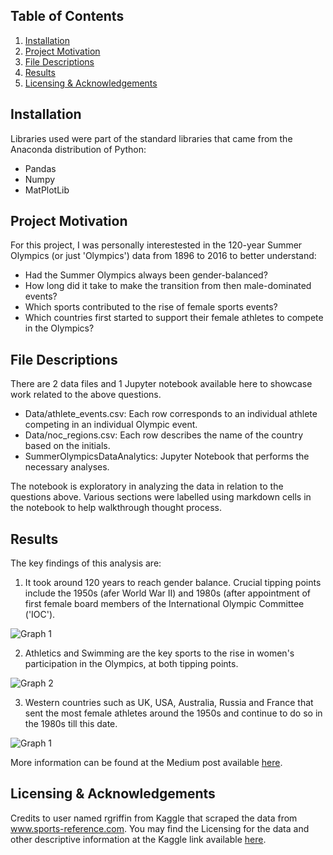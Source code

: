 ## Table of Contents

1. [Installation](#Installation)
2. [Project Motivation](#Project-Motivation)
3. [File Descriptions](#File-Descriptions)
4. [Results](#Results)
5. [Licensing & Acknowledgements](#Licensing-&-Acknowledgements)

## Installation

Libraries used were part of the standard libraries that came from the Anaconda distribution of Python:
- Pandas
- Numpy
- MatPlotLib

## Project Motivation

For this project, I was personally interestested in the 120-year Summer Olympics (or just 'Olympics') data from 1896 to 2016 to better understand:
- Had the Summer Olympics always been gender-balanced?
- How long did it take to make the transition from then male-dominated events?
- Which sports contributed to the rise of female sports events?
- Which countries first started to support their female athletes to compete in the Olympics?

## File Descriptions

There are 2 data files and 1 Jupyter notebook available here to showcase work related to the above questions. 
- Data/athlete_events.csv: Each row corresponds to an individual athlete competing in an individual Olympic event.
- Data/noc_regions.csv: Each row describes the name of the country based on the initials.
- SummerOlympicsDataAnalytics: Jupyter Notebook that performs the necessary analyses.

The notebook is exploratory in analyzing the data in relation to the questions above. Various sections were labelled using markdown cells in the notebook to help walkthrough thought process.

## Results

The key findings of this analysis are:
1. It took around 120 years to reach gender balance. Crucial tipping points include the 1950s (afer World War II) and 1980s (after appointment of first female board members of the International Olympic Committee ('IOC'). 

![Graph 1](https://miro.medium.com/max/1400/1*RCoIVERkbcotjoEaUnBj_A.png)

2. Athletics and Swimming are the key sports to the rise in women's participation in the Olympics, at both tipping points.

![Graph 2](https://miro.medium.com/max/692/1*qQ3NooB1203LxA5tVdpEMA.png)

3. Western countries such as UK, USA, Australia, Russia and France that sent the most female athletes around the 1950s and continue to do so in the 1980s till this date.

![Graph 1](https://miro.medium.com/max/1400/1*sMEh9kaUAuwUDNCwt_QW1g.png)

More information can be found at the Medium post available [here](https://medium.com/@fuchengliew/30de67bb087d).

## Licensing & Acknowledgements

Credits to user named rgriffin from Kaggle that scraped the data from www.sports-reference.com. You may find the Licensing for the data and other descriptive information at the Kaggle link available [here](https://www.kaggle.com/heesoo37/120-years-of-olympic-history-athletes-and-results).
